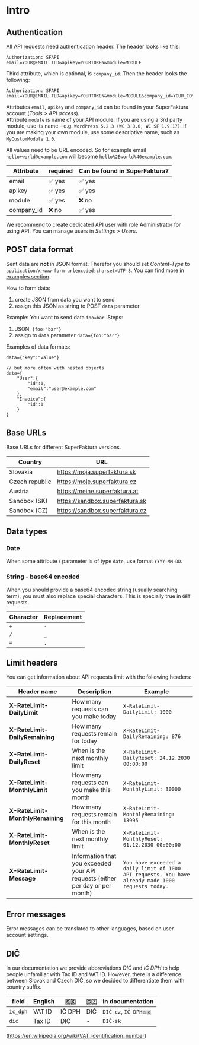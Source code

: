 # Intro

## Authentication

All API requests need authentication header. The header looks like this:
```
Authorization: SFAPI email=YOUR@EMAIL.TLD&apikey=YOURTOKEN&module=MODULE
```

Third attribute, which is optional, is `company_id`.
Then the header looks the following:

```
Authorization: SFAPI email=YOUR@EMAIL.TLD&apikey=YOURTOKEN&module=MODULE&company_id=YOUR_COMPANY_ID
```

Attributes `email`, `apikey` and `company_id` can be found in your SuperFaktura account (*Tools > API access*).  
Attribute `module` is name of your API module. If you are using a 3rd party module, use its name - e.g. `WordPress 5.2.3 (WC 3.8.0, WC SF 1.9.17)`.
If you are making your own module, use some descriptive name, such as `MyCustomModule 1.0`.

All values need to be URL encoded.
So for example email `hello+world@example.com` will become `hello%2Bworld%40example.com`.

| Attribute  | required | Can be found in SuperFaktura? |
| ---------- | -------- | ----------------------------- |
| email      | ✅ yes    | ✅ yes                         |
| apikey     | ✅ yes    | ✅ yes                         |
| module     | ✅ yes    | ❌ no                          |
| company_id | ❌ no     | ✅ yes                         |

We recommend to create dedicated API user with role Administrator for using API.
You can manage users in *Settings > Users*.


## POST data format

Sent data are **not** in JSON format.
Therefor you should set *Content-Type* to `application/x-www-form-urlencoded;charset=UTF-8`.
You can find more in [examples section](examples/).

How to form data:
1. create JSON from data you want to send
2. assign this JSON as string to POST `data` parameter

Example:
You want to send data `foo=bar`.
Steps:
1. JSON: `{foo:"bar"}`
2. assign to `data` parameter `data={foo:"bar"}`


Examples of data formats:

```
data={"key":"value"}

// but more often with nested objects
data={
    "User":{
        "id":1,
        "email":"user@example.com"
    },
    "Invoice":{
        "id":1
    }
}
```

## Base URLs

Base URLs for different SuperFaktura versions.

| Country        | URL                             |
| -------------- | ------------------------------- |
| Slovakia       | https://moja.superfaktura.sk    |
| Czech republic | https://moje.superfaktura.cz    |
| Austria        | https://meine.superfaktura.at   |
| Sandbox (SK)   | https://sandbox.superfaktura.sk |
| Sandbox (CZ)   | https://sandbox.superfaktura.cz |

## Data types

### Date

When some attribute / parameter is of type `date`, use format `YYYY-MM-DD`.

### String - base64 encoded

When you should provide a base64 encoded string (usually searching term),
you must also replace special characters. This is specially true in `GET` requests.

| Character | Replacement |
| --------- | ----------- |
| `+`       | `-`         |
| `/`       | `_`         |
| `=`       | `,`         |



## Limit headers

You can get information about API requests limit with the following headers:

| Header name                      | Description                               | Example                |
| -------------------------------- | ----------------------------------------- | ---------------------- |
| **X-RateLimit-DailyLimit**       | How many requests can you make today      | `X-RateLimit-DailyLimit: 1000` |
| **X-RateLimit-DailyRemaining**   | How many requests remain for today        | `X-RateLimit-DailyRemaining: 876` |
| **X-RateLimit-DailyReset**       | When is the next monthly limit            | `X-RateLimit-DailyReset: 24.12.2030 00:00:00` |
| **X-RateLimit-MonthlyLimit**     | How many requests can you make this month | `X-RateLimit-MonthlyLimit: 30000` |
| **X-RateLimit-MonthlyRemaining** | How many requests remain for this month   | `X-RateLimit-MonthlyRemaining: 13995` |
| **X-RateLimit-MonthlyReset**     | When is the next monthly limit            | `X-RateLimit-MonthlyReset: 01.12.2030 00:00:00` |
| **X-RateLimit-Message**          | Information that you exceeded your API requests (either per day or per month) | `You have exceeded a daily limit of 1000 API requests. You have already made 1000 requests today.` |


## Error messages

Error messages can be translated to other languages, based on user account settings.


## DIČ

In our documentation we provide abbreviations _DIČ_ and _IČ DPH_ to help people unfamiliar with Tax ID and VAT ID.
However, there is a difference between Slovak and Czech DIČ, so we decided to differentiate them with country suffix.

| field    | English | 🇸🇰    | 🇨🇿 | in documentation      |
| -------- | ------- | ------ | --- | --------------------- |
| `ic_dph` | VAT ID  | IČ DPH | DIČ | `DIČ-cz`, `IČ DPH🇸🇰` |
| `dic`    | Tax ID  | DIČ    |   - | `DIČ-sk`              |

(https://en.wikipedia.org/wiki/VAT_identification_number)